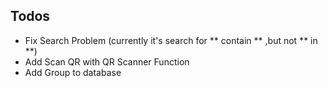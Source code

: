 ## Todos

- Fix Search Problem (currently it's search for ** contain ** ,but not ** in **)
- Add Scan QR with QR Scanner Function
- Add Group to database
